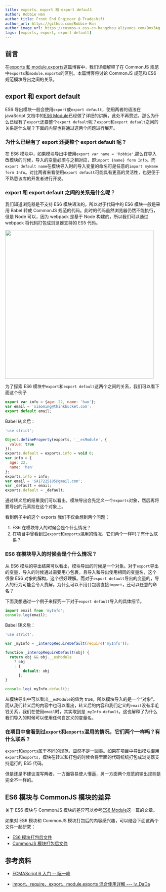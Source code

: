 ```yaml
---
title: exports、export 和 export default
author: Robbie Han
author_title: Front End Engineer @ Tradeshift
author_url: https://github.com/Robbie-Han
author_image_url: https://cosmos-x.oss-cn-hangzhou.aliyuncs.com/Dnx3Ag.jpg
tags: [exports, export, export default]
---
```


## 前言

在[exports 和 module.exports](/blog/2019/12/03/exports-vs-module.exports)这篇博客中，我们详细解释了在 CommonJS 规范中`exports`和`module.exports`的区别。本篇博客将讨论 CommonJS 规范和 ES6 规范模块导出之间的关系。

## export 和 export default

ES6 导出模块一般会使用`export`或`export default`，使用两者的语法在 javaScript 文档中的[ES6 Module](/docs/javascript/6.modules/es6-module)已经做了详细的讲解，此处不再赘述。那么为什么已经有了`export`还要整个`export default`呢？`export`和`export default`之间的关系是什么呢？下面的内容也将通过这两个问题进行展开。

### 为什么已经有了 export 还要整个 export default 呢？

在 ES6 模块中，如果模块导出中使用`export var name = 'Robbie'`,那么在导入改模块的时候，导入的变量必须与之相对应，即`import {name} form Info`。而`export default name`在模块导入时的导入变量的命名可是任意的`import myName form Info`。对比两者来看使用`export default`可能具有更高的灵活性，也更便于不熟悉该库的开发者进行开发。

### export 和 export default 之间的关系是什么呢？

我们知道浏览器是不支持 ES6 模块语法的，所以对于代码中的 ES6 模块一般是采用 Babel 转成 CommonJS 规范的代码。此时的代码虽然浏览器仍然不能执行，但是 Node 可以，因为 webpack 是基于 Node 构建的，所以我们可以通过 webpack 将代码打包成浏览器支持的 ES5 代码。

<!--truncate-->

<Img width="480" legend="图：ES6模块转浏览器可执行代码示意图" src="https://cosmos-x.oss-cn-hangzhou.aliyuncs.com/y8Gvm6.png" />

为了探索 ES6 模块中`export`和`export default`这两个之间的关系，我们可以看下面这个例子

```js
export var info = {age: 22, name: 'han'};
var email = 'xiaoming@thinkbucket.com';
export default email;
```

Babel 转义后：

```js
'use strict';

Object.defineProperty(exports, '__esModule', {
  value: true
});
exports.default = exports.info = void 0;
var info = {
  age: 22,
  name: 'han'
};
exports.info = info;
var email = 'SA17225105@gmail.com';
var _default = email;
exports.default = _default;
```

通过转义后的结果我们可以看出，模块导出会先定义一个`exports`对象，然后再将要导出的元素挂在这个对象上。

看到例子中的这个 exports 我们不仅会想到两个问题：

1. ES6 在模块导入的时候会是个什么情况？
2. 在项目中曾看到过`export`和`exports`混用的情况，它们两个一样吗？有什么联系？

### ES6 在模块导入的时候会是个什么情况？

从 ES6 模块的导出结果可以看出，模块导出的时候是一个对象。对于`export`导出的变量，导入的时候通过需要用`{}`包裹，且导入和导出使用相同的变量名，这个很像 ES6 对象的解构，这个很好理解。而对于`export default`导出的变量的，导入的行为可能会令人费解，为什么可以不用`{}`包裹直接`import`，还可以任意的命名？

下面我想通过一个例子来探究一下对于`export default`导入的具体细节。

```js
import email from 'myInfo';
console.log(email);
```

Babel 转义后：

```js
'use strict';

var _myInfo = _interopRequireDefault(require('myInfo'));

function _interopRequireDefault(obj) {
  return obj && obj.__esModule
    ? obj
    : {
        default: obj
      };
}

console.log(_myInfo.default);
```

从模块导出中可以看出`__esModule`的值为 true，所以模块导入的是一个“对象”。而从我们转义后的内容中也可以看出，转义后的内容和我们定义的`email`没有半毛钱关系，我们在使用`email`时，其实取到是`_myInfo.default`。这也解释了为什么我们导入的时候可以使用任何自定义的变量名。

### 在项目中曾看到过`export`和`exports`混用的情况，它们两个一样吗？有什么联系？

`export`和`exports`属于不同的规范，显然不是一回事。如果在项目中导出模块混用`export`和`exports`，模块在转义和打包的时候会将里面的代码统统打包成浏览器支持运行的 ES5 代码。

但是还是不建议混写两者，一方面容易使人懵逼，另一方面两个规范的输出规则是完全不一样的。

## ES6 模块与 CommonJS 模块的差异

关于 ES6 模块与 CommonJS 模块的差异可以参考[ES6 Module](/docs/javascript/6.modules/es6-module)这一篇的文章。

如果对 ES6 模块和 CommonJS 模块打包后的内容感兴趣，可以结合下面这两个文件一起研究：

- [ES6 模块打包后文件](https://robbie-blog.oss-cn-shanghai.aliyuncs.com/ES6.js)
- [CommonJS 模块打包后文件](https://robbie-blog.oss-cn-shanghai.aliyuncs.com/commonJS.js)

## 参考资料

- [ECMAScript 6 入门 -- 阮一峰](http://es6.ruanyifeng.com/#docs/module-loader#ES6-%E6%A8%A1%E5%9D%97%E4%B8%8E-CommonJS-%E6%A8%A1%E5%9D%97%E7%9A%84%E5%B7%AE%E5%BC%82)

- [import、require、export、module.exports 混合使用详解 --- lv_DaDa](https://segmentfault.com/a/1190000012386576)
